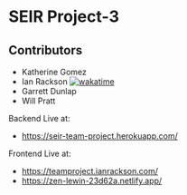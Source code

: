 # SEIR Project-3

## Contributors

-   Katherine Gomez
-   Ian Rackson [![wakatime](https://wakatime.com/badge/github/katherinevgomez/Project-3-backend.svg)](https://wakatime.com/badge/github/katherinevgomez/Project-3-backend)
-   Garrett Dunlap
-   Will Pratt

Backend Live at:

-   <https://seir-team-project.herokuapp.com/>

Frontend Live at:

-   <https://teamproject.ianrackson.com/>
-   <https://zen-lewin-23d62a.netlify.app/>
